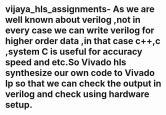 # vijaya_hls_assignments- As we are well known about verilog ,not in every case we can write verilog for higher order data ,in that case c++,c ,system C is useful for accuracy speed and etc.So Vivado hls synthesize our own code to Vivado Ip so that we can check the output in verilog and check using hardware setup.
